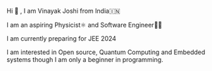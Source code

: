 Hi 👋 , I am Vinayak Joshi from India🇮🇳

I am an aspiring Physicist⚛️ and Software Engineer👨‍💻

I am currently preparing for JEE 2024

I am interested in Open source, Quantum Computing and Embedded systems
though I am only a beginner in programming.
